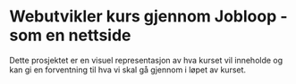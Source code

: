 # Webutvikler kurs gjennom Jobloop - som en nettside
Dette prosjektet er en visuel representasjon av hva kurset vil inneholde og kan gi en forventning til hva vi skal gå gjennom i løpet av kurset.